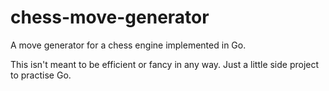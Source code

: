 # chess-move-generator

A move generator for a chess engine implemented in Go.

This isn't meant to be efficient or fancy in any way. Just a little side project to practise Go.
